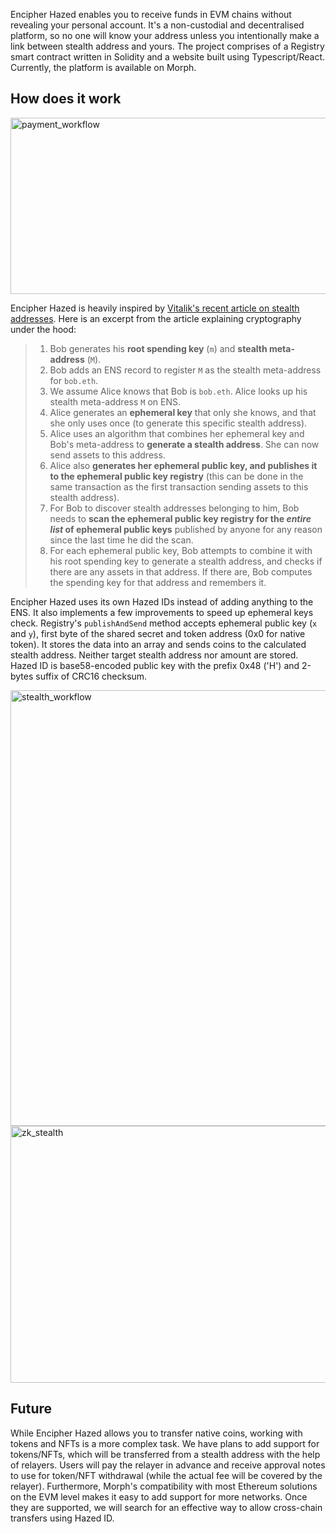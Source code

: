 Encipher Hazed enables you to receive funds in EVM chains without revealing your personal account. It's a non-custodial and decentralised platform, so no one will know your address unless you intentionally make a link between stealth address and yours.
The project comprises of a Registry smart contract written in Solidity and a website built using Typescript/React.
Currently, the platform is available on Morph.

## How does it work
<img width="531" height="282" alt="payment_workflow" src="https://github.com/user-attachments/assets/d38b3272-3a51-4bb5-9bad-6693f8844c64" />

Encipher Hazed is heavily inspired by [Vitalik's recent article on stealth addresses](https://vitalik.eth.limo/general/2023/01/20/stealth.html).
Here is an excerpt from the article explaining cryptography under the hood:
> 1. Bob generates his **root spending key** (`m`) and **stealth meta-address** (`M`).
> 2. Bob adds an ENS record to register `M` as the stealth meta-address for `bob.eth`.
> 3. We assume Alice knows that Bob is `bob.eth`. Alice looks up his stealth meta-address `M` on ENS.
> 4. Alice generates an **ephemeral key** that only she knows, and that she only uses once (to generate this specific stealth address).
> 5. Alice uses an algorithm that combines her ephemeral key and Bob's meta-address to **generate a stealth address**. She can now send assets to this address.
> 6. Alice also **generates her ephemeral public key, and publishes it to the ephemeral public key registry** (this can be done in the same transaction as the first transaction sending assets to this stealth address).
> 7. For Bob to discover stealth addresses belonging to him, Bob needs to **scan the ephemeral public key registry for the *entire list* of ephemeral public keys** published by anyone for any reason since the last time he did the scan.
> 8. For each ephemeral public key, Bob attempts to combine it with his root spending key to generate a stealth address, and checks if there are any assets in that address. If there are, Bob computes the spending key for that address and remembers it.

Encipher Hazed uses its own Hazed IDs instead of adding anything to the ENS. It also implements a few improvements to speed up ephemeral keys check.
Registry's `publishAndSend` method accepts ephemeral public key (`x` and `y`), first byte of the shared secret and token address (0x0 for native token). It stores the data into an array and sends coins to the calculated stealth address. Neither target stealth address nor amount are stored.
Hazed ID is base58-encoded public key with the prefix 0x48 ('H') and 2-bytes suffix of CRC16 checksum.

<img width="782" height="697" alt="stealth_workflow" src="https://github.com/user-attachments/assets/2b51be6d-790c-44e7-bd6f-f0d9c0527464" />

<img width="536" height="411" alt="zk_stealth" src="https://github.com/user-attachments/assets/16a9daab-b672-42bc-9365-2e8218e0cace" />


## Future
While Encipher Hazed allows you to transfer native coins, working with tokens and NFTs is a more complex task. We have plans to add support for tokens/NFTs, which will be transferred from a stealth address with the help of relayers. Users will pay the relayer in advance and receive approval notes to use for token/NFT withdrawal (while the actual fee will be covered by the relayer).
Furthermore, Morph's compatibility with most Ethereum solutions on the EVM level makes it easy to add support for more networks. Once they are supported, we will search for an effective way to allow cross-chain transfers using Hazed ID.
